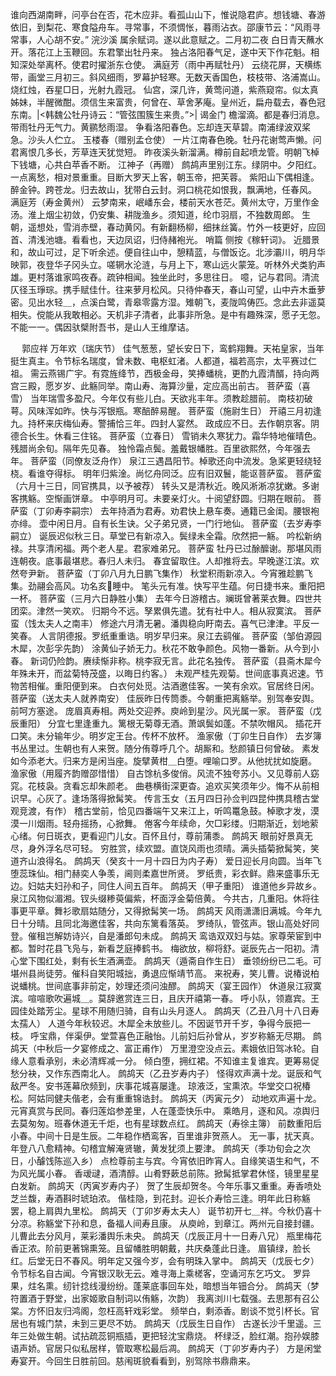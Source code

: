 <!-- { "loadSidebar": true } -->
谁向西湖南畔，问亭台在否，花木应非。看孤山山下，惟说隐君庐。想钱塘、春游依旧，到梨花、寒食隘舟车。寻常事，不须惆怅，暮雨沾衣。邵康节云：“风雨寻常事，人心胡不安。” 
浣沙溪
属余赋词。遂以此意赋之。二月初二夜 
白日青天蘸水开。落花江上玉鞭回。东君擎出牡丹来。 
独占洛阳春气足，遂中天下作花魁。相知深处举离杯。使君时擢浙东仓使。 
满庭芳（雨中再赋牡丹）
云绕花屏，天横练带，画堂三月初三。斜风细雨，罗幕护轻寒。无数天香国色，枝枝带、洛浦嵩山。烧红烛，吞星□日，光射九霞冠。 
仙宫，深几许，黄莺问道，紫燕窥帘。似太真姊妹，半醒微酣。须信生来富贵，何曾在、草舍茅庵。皇州近，扁舟载去，春色冠东南。|<韩魏公牡丹诗云：“管弦围簇生来贵。”>| 
谒金门
檐溜滴。都是春归消息。带雨牡丹无气力。黄鹂愁雨湿。 
争看洛阳春色。忘却连天草碧。南浦绿波双桨急。沙头人伫立。 
玉楼春（赠别孟仓使）
一片江南春色晚。牡丹花谢莺声懒。问君离恨几多长，芳草连天犹觉短。 
昨夜溪头新溜满。樽前自起喷龙管。明朝飞棹下钱塘，心共白苹香不断。 
江神子（再赠）
鹧鸪声里别江东。绿阴中。夕阳红。一点离愁，相对景重重。目断大罗天上客，朝玉帝，把芙蓉。 
紫阳山下偶相逢。醉金钟。跨苍龙。归去故山，犹带白云封。洞口桃花如恨我，飘满地，任春风。 
满庭芳（寿金黄州）
云梦南来，岷嶓东会，楼前天水苍茫。黄州太守，万里作金汤。淮上烟尘初敛，仍安集、耕陇渔乡。须知道，纶巾羽扇，不独数周郎。 
生朝，遥想处，雪消赤壁，春动黄冈。有新翻杨柳，细抹丝簧。竹外一枝更好，应回首、清浅池塘。看看也，天边凤诏，归侍赭袍光。 
哨篇
侧按《稼轩词》。 
近腊景和，故山可过，足下听余述。便自往山中，憩精蓝，与僧饭讫。北涉灞川，明月华映郭，夜登华子冈头立。嗟辋水沦涟，与月上下，寒山远火蒙笼。听林外犬类豹声雄。更村落谁家鸣夜舂。疏钟相闻。独坐此时，多思往日。 
噫，记与君同。清流仄径玉琤琮。携手赋佳什。往来萝月松风。只待仲春天，春山可望，山中卉木垂萝密。见出水轻＿，点溪白鹭，青皋零露方湿。雉朝飞，麦陇鸣俦匹。念此去非遥莫相失。傥能从我敢相必。天机非子清者，此事非所急。是中有趣殊深，愿子无忽。不能一一。偶因驮檗附吾书，是山人王维摩诘。 

　
郭应祥
万年欢（瑞庆节）
佳气葱葱，望长安日下，鸾鹤翔舞。天祐皇家，当年挺生真主。令节标名瑞度，曾未数、电枢虹渚。人都道，福若高宗，太平赛过仁祖。 
需云燕锡广宇。有霓旌绛节，西极金母，笑捧蟠桃，更酌九霞清醑，持向两宫三殿，愿岁岁、此觞同举。南山寿、海算沙量，定应高出前古。 
菩萨蛮（喜雪）
当年瑞雪多盈尺。今年仅有些儿白。天欲兆丰年。须教趁腊前。 
南枝初破萼。风味浑如昨。快与泻银瓶。寒醅醉易醒。 
菩萨蛮（施尉生日）
开禧三月初逢九。持杯来庆梅仙寿。警捕恰三年。四封人宴然。 
政成应不日。去作朝京客。阴德合长生。休看三住铭。 
菩萨蛮（立春日）
雪销未久寒犹力。霜华特地催晴色。残腊尚余旬。隔年先见春。 
独怜霜点鬓。羞戴银幡胜。百里欲熙然，今年强去年。 
菩萨蛮（同僚友泛舟作）
泉江三遇昌阳节。棹歌还向中流发。急桨更轻绕轻桡。看谁夺得标。 
明年归紫淦。尚忆舟同泛。应有旧双鬟，能讴菩萨蛮。 
菩萨蛮（六月十三日，同官携具，以予被荐）
转头又是清秋近。晚风淅淅凉犹嫩。多谢客携觞。空惭画饼章。 
中亭明月可。未要亲灯火。十阅望舒圆。归期在眼前。 
菩萨蛮（丁卯寿李嗣宗）
去年持酒为君寿。劝君快上悬车奏。通籍已金闺。腰银袍亦绯。 
壶中闲日月。自有长生诀。父子弟兄贤，一门行地仙。 
菩萨蛮（去岁寿李嗣立）
诞辰迟似秋三日。草堂已有新凉入。鬓绿未全霜。欣然把一觞。 
吟松新纳禄。共享清闲福。两个老人星。君家难弟兄。 
菩萨蛮
牡丹已过酴醿谢。那堪风雨连朝夜。底事最堪悲。春归人未归。 
春宜留取住。人却推将去。早晚遂江滨。欢然夸尹新。 
菩萨蛮（丁卯八月九日鹏飞集作）
秋堂积雨新凉入。今宵雅趁鹏飞集。劲翮会高风。功名亥睡中。 
笔头元有准。快写平生蕴。何日捷书来。重阳把一杯。 
菩萨蛮（三月六日静胜小集）
去年今日游稽古。斓斑曾著莱衣舞。四世共团栾。津然一笑欢。 
归期今不远。孥累俱先遣。犹有社中人。相从寂寞滨。 
菩萨蛮（饯太夫人之南丰）
修途六月清无暑。潘舆稳向盱南去。喜气已津津。平反一笑春。 
人言阴德报。罗纸重重诰。明岁早归来。泉江去鹞催。 
菩萨蛮（邹伯源园木犀，次彭孚先韵）
涂黄仙子娇无力。秋花不敢争颜色。风物一番新。从今到小春。 
新词仍险韵。赓续惭非称。桃李寂无言。此花名独传。 
菩萨蛮（县斋木犀今年殊未开，而盆菊特茂盛，以晦日约客。）
未观严桂先观菊。世间底事真迟速。节物苦相催。重阳便到来。 
白衣何处觅。沽酒邀佳客。一笑有余欢。官居终日闲。 
菩萨蛮（送太夫人就养南安）
佳辰昨日传筒黍。今朝重把离觞举。别驾奉安舆。前呵方塞途。 
庞眉真寿相。两处交迎养。庾岭到星沙。风光属一家。 
菩萨蛮（戊辰重阳）
分宜七里逢重九。篱根无菊尊无酒。萧飒鬓如蓬。不禁吹帽风。 
插花开口笑。未分输年少。明岁定王台。传杯不放杯。 
渔家傲（丁卯生日自作）
去岁簿书丛里过。生朝也有人来贺。随分侑尊呼几个。胡厮和。愁颜镇日何曾破。 
素发如今添老大。归来方是闲当座。旋擘黄柑＿白堕。哩喻口罗。从他扰扰如旋磨。 
渔家傲（用履齐韵赠邵惜惜）
自古馀杭多俊俏。风流不独夸苏小。又见尊前人窈窕。花枝袅。贪看忘却朱颜老。 
曲巷横街深更杳。追欢买笑须年少。悔不从前相识早。心灰了。逢场落得掀髯笑。 
传言玉女（五月四日孙佥判四昆仲携具稽古堂观竞渡，有作）
稽古堂前，恰见四番端午又来江上，听鸣鼍急鼓。棹歌才发，漠漠一川烟雨。轻舟摇扬，心掀舞。 
倦客今年续命，欠□彩缕。归期渐近，划地萦心绪。何日斑衣，更看迎门儿女。百怀且付，尊前蒲黍。 
鹧鸪天
眼前好景真无尽，身外浮名尽可轻。 
穷胜赏，续欢盟。直饶风雨也须晴。满头插菊掀髯笑，笑道齐山浪得名。 
鹧鸪天（癸亥十一月十四日为内子寿）
爱日迎长月向圆。当年飞堕蕊珠仙。相门赫奕人争羡，阃则柔嘉世所贤。 
罗纸贵，彩衣鲜。鼎来盛事乐无边。妇姑夫妇孙和子，同住人间五百年。 
鹧鸪天（甲子重阳）
谁道他乡异故乡。泉江风物似湄湘。钗头缀糁萸偏紫，杯面浮金菊倍黄。 
今共古，几重阳。休将往事更平章。舞衫歌扇姑随分，又得掀髯笑一场。 
鹧鸪天
风雨潇潇旧满城。今年九日十分晴。且同北海邀佳客，共向东篱看落英。 
罗绮队，管弦声。银山高处好同登。催租岂解妨诗兴，自是潘郎句未成。 
鹧鸪天
鸾诰双双妇与姑。家尊荣宦到中都。暂时花县飞凫与，新看芝庭捧鹤书。 
梅欲放，柳将舒。诞辰先占一阳初。清心堂下围红处，剩有长生酒满壶。 
鹧鸪天（遁斋自作生日）
垂领纷纷已二毛。可堪州县尚徒劳。催科自笑阳城拙，勇退应惭靖节高。 
来祝寿，笑儿曹。说椿说柏说蟠桃。世间底事非前定，妙理还须问浊醪。 
鹧鸪天（宴王园作）
休道泉江寂寞滨。喧喧歌吹遍城＿。莫辞邀赏连三日，且庆开禧第一春。 
呼小队，领嘉宾。王园佳处踏芳尘。星球不用随归骑，自有山头月逐人。 
鹧鸪天（乙丑八月十八日寿太孺人）
人道今年秋较迟。木犀全未放些儿。不因诞节开千岁，争得今辰把一枝。 
呼宝鼎，伴渠伊。堂萱喜色正融怡。儿前妇后孙曾从，岁岁称觞无尽期。 
鹧鸪天（中秋后一夕宴修成之、富正甫作）
万里澄空没点云。素娥依旧驾冰轮。自缘人意看承别，未必清辉减一分。 
倾白堕，拥红裙。不知谁主复谁宾。更筹易促愁分袂，又作东西南北人。 
鹧鸪天（乙丑岁寿内子）
怪得欢声满十龙。诞辰和气敌严冬。安书莲幕欣频到，庆事花城喜屡逢。 
琼液泛，宝熏浓。华堂交口祝椿松。阿姑同健夫偕老，会有重重锦诰封。 
鹧鸪天（丙寅元夕）
动地欢声遍十龙。元宵真赏与民同。春归莲焰参差里，人在蓬壶快乐中。 
乘皓月，逐和风。凉舆归去莫匆匆。班春休道无千炬，也有星球数点红。 
鹧鸪天（寿徐主簿）
前数重阳后小春。中间十日是生辰。二年稳作栖鸾客，百里谁非贺燕人。 
无一事，扰天真。年登八八愈精神。句稽宜解淹贤辙，黄发犹须上要津。 
鹧鸪天（季功旬会之次日，小醵饯陈巡入乡）
点检尊前主与宾。今宵依旧昨宵人。自缘笑语生和气，不为风光属小春。 
香叆叇，酒清醇。山肴野蔌总前陈。掀髯抵掌君休怪，镜里星星白发新。 
鹧鸪天（丙寅岁寿内子）
贺了生辰却贺冬。今年乐事又重重。寿香喷处芝兰馥，寿酒斟时琥珀浓。 
偕桂隐，到花封。迎长介寿恰三逢。明年此日称觞罢，稳上肩舆九里松。 
鹧鸪天（丁卯岁寿太夫人）
诞节初开七＿祥。今秋仍喜十分凉。称觞堂下孙和息，备福人间寿且康。 
从庾岭，到章江。两州元自接封疆。儿曹此去分风月，莱彩潘舆乐未央。 
鹧鸪天（戊辰正月十一日寿八兄）
瓶里梅花香正浓。阶前更著锦熏笼。且留幡胜明朝戴，共庆桑蓬此日逢。 
眉镇绿，脸长红。后堂无日不春风。明年定又强今岁，会有明珠入掌中。 
鹧鸪天（戊辰七夕）
令节标名自古闻。今宵银汉耿无云。难寻海上乘槎客，空诵河东乞巧文。 
罗异果，炷名熏。纫针捻线漫纷纷。蓬莱底事回车处，暗想当年钿合分。 
鹧鸪天（梦符置酒于野堂，出家姬歌自制词以侑觞，次韵）
我离浏川七载强。去思那有召公棠。方怀旧友归鸿阁，忽枉高轩戏彩堂。 
频举白，剩添香。剧谈不觉引杯长。官居也有城门禁，未到三更尽不妨。 
鹧鸪天（戊辰生日自作）
古遂长沙千里遥。三年三处做生朝。试拈疏蕊铜瓶插，更把轻沈宝鼎烧。 
杯绿泛，脸红潮。抱孙娱膝语声娇。官居只似私居样，管取寒松最后凋。 
鹧鸪天（丁卯岁寿内子）
方是闲堂寿宴开。今回生日胜前回。慈闱斑貌看看到，别驾除书鼎鼎来。 
